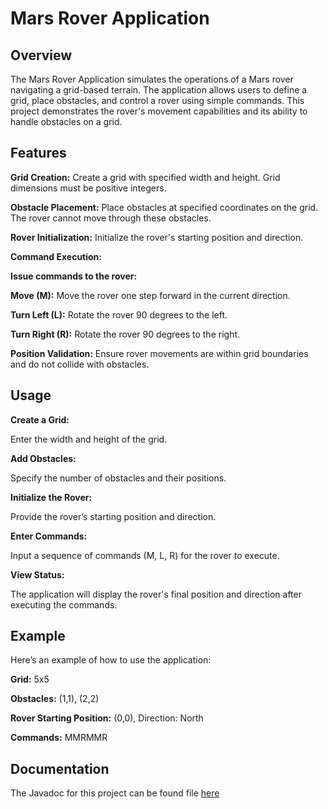 # Mars Rover Application
## Overview
The Mars Rover Application simulates the operations of a Mars rover navigating a grid-based terrain. The application allows users to define a grid, place obstacles, and control a rover using simple commands. This project demonstrates the rover's movement capabilities and its ability to handle obstacles on a grid.

## Features

**Grid Creation:** Create a grid with specified width and height. Grid dimensions must be positive integers.

**Obstacle Placement:** Place obstacles at specified coordinates on the grid. The rover cannot move through these obstacles.

**Rover Initialization:** Initialize the rover's starting position and direction.

**Command Execution:** 

**Issue commands to the rover:**

**Move (M):** Move the rover one step forward in the current direction.

**Turn Left (L):** Rotate the rover 90 degrees to the left.

**Turn Right (R):** Rotate the rover 90 degrees to the right.

**Position Validation:** Ensure rover movements are within grid boundaries and do not collide with obstacles.

## Usage
**Create a Grid:**

Enter the width and height of the grid.

**Add Obstacles:**

Specify the number of obstacles and their positions.

**Initialize the Rover:**

Provide the rover’s starting position and direction.

**Enter Commands:**

Input a sequence of commands (M, L, R) for the rover to execute.

**View Status:**

The application will display the rover's final position and direction after executing the commands.

## Example

Here’s an example of how to use the application:

**Grid:** 5x5

**Obstacles:** (1,1), (2,2)

**Rover Starting Position:** (0,0), Direction: North

**Commands:** MMRMMR

## Documentation

The Javadoc for this project can be found file [here](file:///C:/Users/srika/OneDrive/Documents/NetBeansProjects/Mars_Rover_Application/dist/javadoc/package-tree.html)

